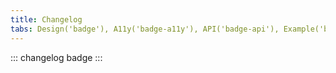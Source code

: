 ```yaml
---
title: Changelog
tabs: Design('badge'), A11y('badge-a11y'), API('badge-api'), Example('badge-code'), Changelog('badge-changelog')
---
```


::: changelog badge :::
